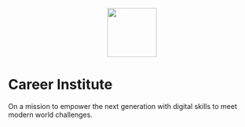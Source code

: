 <center>
<img src="https://avatars.githubusercontent.com/u/116446591" height="100px" width ="100px">
</center>

# Career Institute
On a mission to empower the next generation with digital skills to meet modern world challenges.
